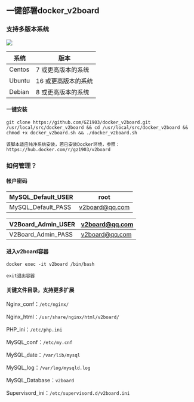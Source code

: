 ## 一键部署docker_v2board

### 支持多版本系统

![](https://cdn.jsdelivr.net/gh/gz1903/tu/007.png)

| 系统   | 版本                |
| ------ | ------------------- |
| Centos | 7 或更高版本的系统  |
| Ubuntu | 16 或更高版本的系统 |
| Debian | 8 或更高版本的系统  |

#### 一键安装

```shell
git clone https://github.com/GZ1903/docker_v2board.git /usr/local/src/docker_v2board && cd /usr/local/src/docker_v2board && chmod +x docker_v2board.sh && ./docker_v2board.sh
```

`该脚本适应纯净系统安装，若已安装Docker环境，参照：https://hub.docker.com/r/gz1903/v2board`

### 如何管理？

#### 帐户密码

| MySQL_Default_USER | root                                    |
| ------------------ | --------------------------------------- |
| MySQL_Default_PASS | [v2board@qq.com](mailto:v2board@qq.com) |

| V2Board_Admin_USER | [v2board@qq.com](mailto:v2board@qq.com) |
| ------------------ | --------------------------------------- |
| V2Board_Admin_PASS | [v2board@qq.com](mailto:v2board@qq.com) |

#### 进入v2board容器

```shell
docker exec -it v2board /bin/bash
```

`exit退出容器`

#### 关键文件目录，支持更多扩展

Nginx_conf：`/etc/nginx/`

Nginx_html：`/usr/share/nginx/html/v2board/`

PHP_ini：`/etc/php.ini`

MySQL_conf：`/etc/my.cnf`

MySQL_date：`/var/lib/mysql`

MySQL_log：`/var/log/mysqld.log`

MySQL_Database：`v2board`

Supervisord_ini：`/etc/supervisord.d/v2board.ini`
